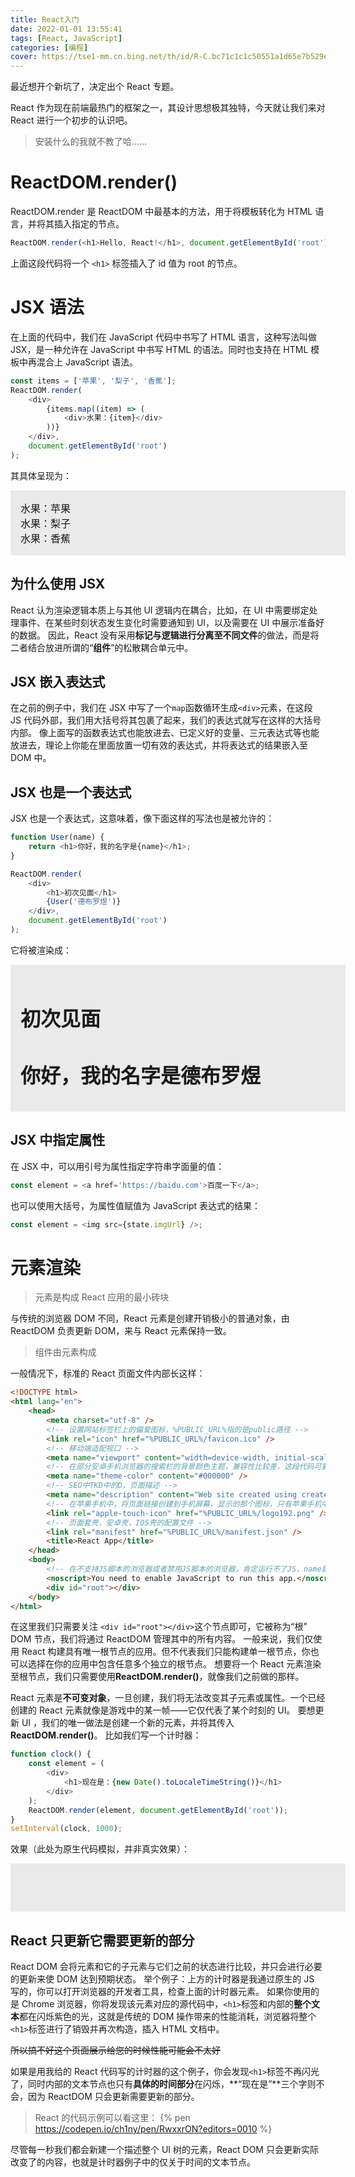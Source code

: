 ```yaml
---
title: React入门
date: 2022-01-01 13:55:41
tags: [React, JavaScript]
categories: [编程]
cover: https://tse1-mm.cn.bing.net/th/id/R-C.bc71c1c1c50551a1d65e7b529ea29d08?rik=EU42gCFH4J%2bBZA&riu=http%3a%2f%2fwww.goodworklabs.com%2fwp-content%2fuploads%2f2016%2f10%2freactjs.png&ehk=qvQ5EVoUnJZ7k5L347zsU3f87YTckr1iQBzKdwXJd0w%3d&risl=&pid=ImgRaw&r=0
---
```


最近想开个新坑了，决定出个 React 专题。

<!-- more -->

React 作为现在前端最热门的框架之一，其设计思想极其独特，今天就让我们来对 React 进行一个初步的认识吧。

> 安装什么的我就不教了哈……

<!-- toc -->

# ReactDOM.render()

ReactDOM.render 是 ReactDOM 中最基本的方法，用于将模板转化为 HTML 语言，并将其插入指定的节点。

```js
ReactDOM.render(<h1>Hello, React!</h1>, document.getElementById('root'));
```

上面这段代码将一个 `<h1>` 标签插入了 id 值为 root 的节点。

# JSX 语法

在上面的代码中，我们在 JavaScript 代码中书写了 HTML 语言，这种写法叫做 JSX，是一种允许在 JavaScript 中书写 HTML 的语法。同时也支持在 HTML 模板中再混合上 JavaScript 语法。

```js
const items = ['苹果', '梨子', '香蕉'];
ReactDOM.render(
	<div>
		{items.map((item) => (
			<div>水果：{item}</div>
		))}
	</div>,
	document.getElementById('root')
);
```

其具体呈现为：

<div style="width: 100%; background-color: #eaeaea; padding: 1rem; font-size: 1rem;">
    <div>
        <div>水果：苹果</div>
        <div>水果：梨子</div>
        <div>水果：香蕉</div>
    </div>
</div>

## 为什么使用 JSX

React 认为渲染逻辑本质上与其他 UI 逻辑内在耦合，比如，在 UI 中需要绑定处理事件、在某些时刻状态发生变化时需要通知到 UI，以及需要在 UI 中展示准备好的数据。
因此，React 没有采用**标记与逻辑进行分离至不同文件**的做法，而是将二者结合放进所谓的“**组件**”的松散耦合单元中。

## JSX 嵌入表达式

在之前的例子中，我们在 JSX 中写了一个`map`函数循环生成`<div>`元素，在这段 JS 代码外部，我们用大括号将其包裹了起来，我们的表达式就写在这样的大括号内部。
像上面写的函数表达式也能放进去、已定义好的变量、三元表达式等也能放进去，理论上你能在里面放置一切有效的表达式，并将表达式的结果嵌入至 DOM 中。

## JSX 也是一个表达式

JSX 也是一个表达式，这意味着，像下面这样的写法也是被允许的：

```js
function User(name) {
	return <h1>你好，我的名字是{name}</h1>;
}

ReactDOM.render(
	<div>
		<h1>初次见面</h1>
		{User('德布罗煜')}
	</div>,
	document.getElementById('root')
);
```

它将被渲染成：

<div style="width: 100%; background-color: #eaeaea; padding: 1rem; font-size: 1rem;">
    <div>
        <h1>初次见面</h1>
        <h1>你好，我的名字是德布罗煜</h1>
    </div>
</div>

## JSX 中指定属性

在 JSX 中，可以用引号为属性指定字符串字面量的值：

```js
const element = <a href='https://baidu.com'>百度一下</a>;
```

也可以使用大括号，为属性值赋值为 JavaScript 表达式的结果：

```js
const element = <img src={state.imgUrl} />;
```

# 元素渲染

> 元素是构成 React 应用的最小砖块

与传统的浏览器 DOM 不同，React 元素是创建开销极小的普通对象，由 ReactDOM 负责更新 DOM，来与 React 元素保持一致。

> 组件由元素构成

一般情况下，标准的 React 页面文件内部长这样：

```html
<!DOCTYPE html>
<html lang="en">
	<head>
		<meta charset="utf-8" />
		<!-- 设置网站标签栏上的偏爱图标，%PUBLIC_URL%指的是public路径 -->
		<link rel="icon" href="%PUBLIC_URL%/favicon.ico" />
		<!-- 移动端适配视口 -->
		<meta name="viewport" content="width=device-width, initial-scale=1" />
		<!-- 在部分安卓手机浏览器的搜索栏的背景颜色主题，兼容性比较差，这段代码可要可不要 -->
		<meta name="theme-color" content="#000000" />
		<!-- SEO中TKD中的D，页面描述 -->
		<meta name="description" content="Web site created using create-react-app" />
		<!-- 在苹果手机中，将页面链接创建到手机屏幕，显示的那个图标，只有苹果手机中有 -->
		<link rel="apple-touch-icon" href="%PUBLIC_URL%/logo192.png" />
		<!-- 页面套壳，安卓壳，IOS壳的配置文件 -->
		<link rel="manifest" href="%PUBLIC_URL%/manifest.json" />
		<title>React App</title>
	</head>
	<body>
		<!-- 在不支持JS脚本的浏览器或者禁用JS脚本的浏览器，肯定运行不了JS，name就运行这个标签里面的内容 -->
		<noscript>You need to enable JavaScript to run this app.</noscript>
		<div id="root"></div>
	</body>
</html>
```

在这里我们只需要关注 `<div id="root"></div>`这个节点即可，它被称为“根” DOM 节点，我们将通过 ReactDOM 管理其中的所有内容。
一般来说，我们仅使用 React 构建具有唯一根节点的应用。但不代表我们只能构建单一根节点，你也可以选择在你的应用中包含任意多个独立的根节点。
想要将一个 React 元素渲染至根节点，我们只需要使用**ReactDOM.render()**，就像我们之前做的那样。

React 元素是**不可变对象**，一旦创建，我们将无法改变其子元素或属性。一个已经创建的 React 元素就像是游戏中的某一帧——它仅代表了某个时刻的 UI。
要想更新 UI ，我们的唯一做法是创建一个新的元素，并将其传入**ReactDOM.render()**。
比如我们写一个计时器：

```js
function clock() {
	const element = (
		<div>
			<h1>现在是：{new Date().toLocaleTimeString()}</h1>
		</div>
	);
	ReactDOM.render(element, document.getElementById('root'));
}
setInterval(clock, 1000);
```

效果（此处为原生代码模拟，并非真实效果）：

<div style="width: 100%; background-color: #eaeaea; padding: 1rem; font-size: 1rem;">
	<h1 class="example clock"></h1>
</div>

<script type="text/javascript">
    const dom = document.querySelector('.example.clock')
    setInterval(()=>{
        dom.innerText = `现在是：${new Date().toLocaleTimeString()}`
    }, 1000);
</script>

## React 只更新它需要更新的部分

React DOM 会将元素和它的子元素与它们之前的状态进行比较，并只会进行必要的更新来使 DOM 达到预期状态。
举个例子：上方的计时器是我通过原生的 JS 写的，你可以打开浏览器的开发者工具，检查上面的计时器元素。
如果你使用的是 Chrome 浏览器，你将发现该元素对应的源代码中，`<h1>`标签和内部的**整个文本**都在闪烁紫色的光，这就是传统的 DOM 操作带来的性能消耗，浏览器将整个`<h1>`标签进行了销毁并再次构造，插入 HTML 文档中。

<del>所以搞不好这个页面展示给您的时候性能可能会不太好</del>

如果是用我给的 React 代码写的计时器的这个例子，你会发现`<h1>`标签不再闪光了，同时内部的文本节点也只有**具体的时间部分**在闪烁，**“现在是”**三个字则不会，因为 ReactDOM 只会更新需要更新的部分。

> React 的代码示例可以看这里：
> {% pen https://codepen.io/ch1ny/pen/RwxxrON?editors=0010 %}

尽管每一秒我们都会新建一个描述整个 UI 树的元素，React DOM 只会更新实际改变了的内容，也就是计时器例子中的仅关于时间的文本节点。
